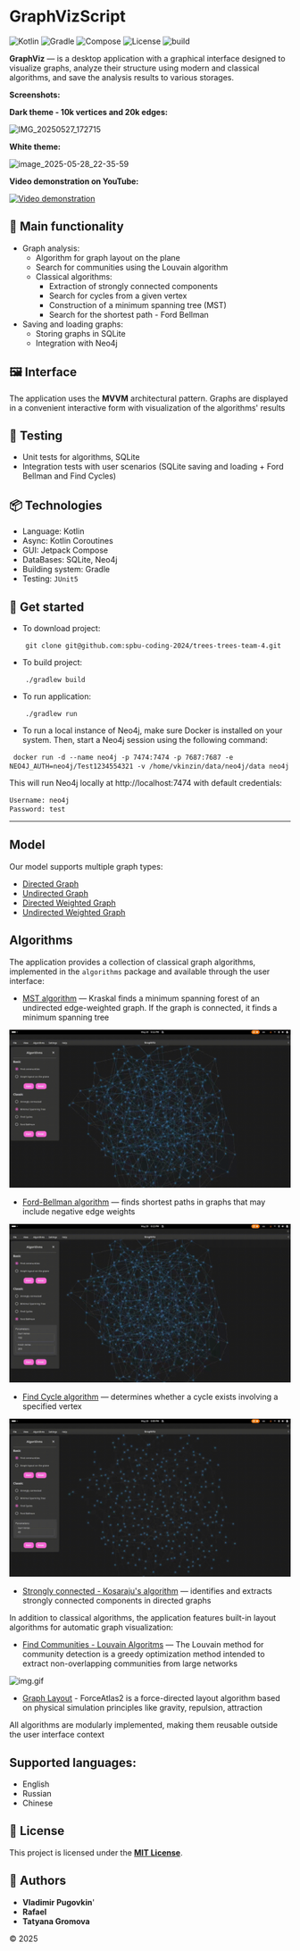 # GraphVizScript

![Kotlin](https://img.shields.io/badge/Kotlin-2.1.20-blue)
![Gradle](https://img.shields.io/badge/Gradle-8.8-brightgreen)
![Compose](https://img.shields.io/badge/Compose-1.8.0-orange)
![License](https://img.shields.io/badge/License-MIT-blue)
![build](https://img.shields.io/badge/build-passing-brightgreen)



**GraphViz** — is a desktop application with a graphical interface designed to visualize graphs, analyze their structure using modern and classical algorithms, and save the analysis results to various storages.

**Screenshots:**

**Dark theme - 10k vertices and 20k edges:**

![IMG_20250527_172715](https://github.com/user-attachments/assets/b814c39d-bece-489d-a311-72dbdacb182e)

**White theme:**

![image_2025-05-28_22-35-59](https://github.com/user-attachments/assets/7b37f661-eaa5-4f7c-a033-a92536e626ef)

**Video demonstration on YouTube:**

[![Video demonstration](https://img.youtube.com/vi/cyapdboouAI/0.jpg)](https://www.youtube.com/watch?v=cyapdboouAI)

## 🔧 Main functionality

- Graph analysis:
  - Algorithm for graph layout on the plane
  - Search for communities using the Louvain algorithm
  - Classical algorithms:
      - Extraction of strongly connected components
      - Search for cycles from a given vertex
      - Construction of a minimum spanning tree (MST)
      - Search for the shortest path - Ford Bellman
- Saving and loading graphs:
  - Storing graphs in SQLite
  - Integration with Neo4j

## 🖼 Interface

The application uses the **MVVM** architectural pattern. Graphs are displayed in a convenient interactive form with visualization of the algorithms' results

## 🧪 Testing

- Unit tests for algorithms, SQLite
- Integration tests with user scenarios (SQLite saving and loading + Ford Bellman and Find Cycles)

## 📦 Technologies

- Language: Kotlin
- Async: Kotlin Coroutines
- GUI: Jetpack Compose 
- DataBases: SQLite, Neo4j
- Building system: Gradle
- Testing: `JUnit5`

## 🚀 Get started

* To download project:
```
    git clone git@github.com:spbu-coding-2024/trees-trees-team-4.git
```
* To build project:
```
    ./gradlew build
```

* To run application:
```
    ./gradlew run
```
* To run a local instance of Neo4j, make sure Docker is installed on your system.
Then, start a Neo4j session using the following command:
```
 docker run -d --name neo4j -p 7474:7474 -p 7687:7687 -e NEO4J_AUTH=neo4j/Test1234554321 -v /home/vkinzin/data/neo4j/data neo4j
```
This will run Neo4j locally at http://localhost:7474 with default credentials:
```
Username: neo4j
Password: test
```

---

## Model
Our model supports multiple graph types:
* [Directed Graph](https://en.wikipedia.org/wiki/Directed_graph)
* [Undirected Graph](https://en.wikipedia.org/wiki/Graph_(discrete_mathematics))
* [Directed Weighted Graph](https://en.wikipedia.org/wiki/Graph_(discrete_mathematics)#Weighted_graph)
* [Undirected Weighted Graph](https://en.wikipedia.org/wiki/Graph_(discrete_mathematics)#Weighted_graph)

## Algorithms

The application provides a collection of classical graph algorithms, implemented in the `algorithms` package and available through the user interface:

* [MST algorithm](https://en.wikipedia.org/wiki/Minimum_spanning_tree) — Kraskal finds a minimum spanning forest of an undirected edge-weighted graph. If the graph is connected, it finds a minimum spanning tree

    
![img.gif](resources/MSTPreview.gif)
  
* [Ford-Bellman algorithm](https://en.wikipedia.org/wiki/Bellman%E2%80%93Ford_algorithm) — finds shortest paths in graphs that may include negative edge weights

  
![img.gif](resources/FordBellman.gif)
      
* [Find Cycle algorithm](https://en.wikipedia.org/wiki/Cycle_%28graph_theory%29#Algorithm) — determines whether a cycle exists involving a specified vertex
  
  
![img.gif](resources/findCyclesPreview.gif)
      
* [Strongly connected - Kosaraju's algorithm](https://en.wikipedia.org/wiki/Kosaraju%27s_algorithm) — identifies and extracts strongly connected components in directed graphs


In addition to classical algorithms, the application features built-in layout algorithms for automatic graph visualization:

* [Find Communities - Louvain Algoritms](https://github.com/JetBrains-Research/louvain) — The Louvain method for community detection is a greedy optimization method intended to extract non-overlapping communities from large networks

    
![img.gif](/resources/FindCommunities.gif)
      
* [Graph Layout](https://github.com/gephi/gephi/wiki/Force-Atlas-2) - ForceAtlas2 is a force-directed layout algorithm based on physical simulation principles like gravity, repulsion, attraction

All algorithms are modularly implemented, making them reusable outside the user interface context

## Supported languages:

  - English
  - Russian
  - Chinese


## 📄 License

This project is licensed under the [**MIT License**](LICENSE).

## 📌 Authors
- **Vladimir Pugovkin**'
- **Rafael**
- **Tatyana Gromova**

© 2025

